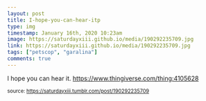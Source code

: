 ```yaml
---
layout: post
title: I-hope-you-can-hear-itp
type: img
timestamp: January 16th, 2020 10:23am
image: https://saturdayxiii.github.io/media/190292235709.jpg
link: https://saturdayxiii.github.io/media/190292235709.jpg
tags: ["petscop", "garalina"]
comments: true
---
```


I hope you can hear it.
<a href="https://www.thingiverse.com/thing:4105628" target="_blank">https://www.thingiverse.com/thing:4105628</a><br/>
 
  
<small>source: https://saturdayxiii.tumblr.com/post/190292235709</small>